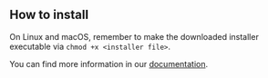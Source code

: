 ## How to install

On Linux and macOS, remember to make the downloaded installer executable via `chmod +x <installer file>`.

You can find more information in our [documentation](https://docs.code-intelligence.com/category/howto).

